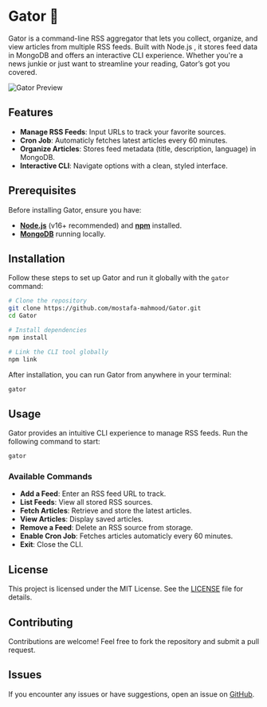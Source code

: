 # Gator 🐊

Gator is a command-line RSS aggregator that lets you collect, organize, and view articles from multiple RSS feeds. Built with Node.js , it stores feed data in MongoDB and offers an interactive CLI experience. Whether you're a news junkie or just want to streamline your reading, Gator’s got you covered.

![Gator Preview](./preview/vid.gif)

## Features
- **Manage RSS Feeds**: Input URLs to track your favorite sources.
- **Cron Job**: Automaticly fetches latest articles every 60 minutes.
- **Organize Articles**: Stores feed metadata (title, description, language) in MongoDB.
- **Interactive CLI**: Navigate options with a clean, styled interface.

## Prerequisites
Before installing Gator, ensure you have:
- **[Node.js](https://nodejs.org/)** (v16+ recommended) and **[npm](https://www.npmjs.com/)** installed.
- **[MongoDB](https://www.mongodb.com/)** running locally.

## Installation
Follow these steps to set up Gator and run it globally with the `gator` command:

```sh
# Clone the repository
git clone https://github.com/mostafa-mahmood/Gator.git
cd Gator

# Install dependencies
npm install

# Link the CLI tool globally
npm link
```

After installation, you can run Gator from anywhere in your terminal:

```sh
gator
```

## Usage
Gator provides an intuitive CLI experience to manage RSS feeds. Run the following command to start:

```sh
gator
```

### Available Commands
- **Add a Feed**: Enter an RSS feed URL to track.
- **List Feeds**: View all stored RSS sources.
- **Fetch Articles**: Retrieve and store the latest articles.
- **View Articles**: Display saved articles.
- **Remove a Feed**: Delete an RSS source from storage.
- **Enable Cron Job**: Fetches articles automaticly every 60 minutes.
- **Exit**: Close the CLI.


## License
This project is licensed under the MIT License. See the [LICENSE](./LICENSE) file for details.

## Contributing
Contributions are welcome! Feel free to fork the repository and submit a pull request.

## Issues
If you encounter any issues or have suggestions, open an issue on [GitHub](https://github.com/mostafa-mahmood/Gator/issues).
